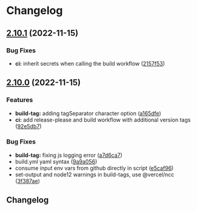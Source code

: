 # Changelog

## [2.10.1](https://github.com/mindjolt/actions/compare/v2.10.0...v2.10.1) (2022-11-15)


### Bug Fixes

* **ci:** inherit secrets when calling the build workflow ([2157f53](https://github.com/mindjolt/actions/commit/2157f533403eb4426f295785488c2e26bf2eec79))

## [2.10.0](https://github.com/mindjolt/actions/compare/v2.9.1...v2.10.0) (2022-11-15)


### Features

* **build-tag:** adding tagSeparator character option ([a165dfe](https://github.com/mindjolt/actions/commit/a165dfe65ba1e4ed35e8e7bebd29ca44bafd7cac))
* **ci:** add release-please and build workflow with additional version tags ([92e5db7](https://github.com/mindjolt/actions/commit/92e5db7b03359074a2b98ee47256f8192cea88b5))


### Bug Fixes

* **build-tag:** fixing js logging error ([a7d6ca7](https://github.com/mindjolt/actions/commit/a7d6ca78a28de9021326f386ce148d28078292f5))
* build.yml yaml syntax ([9a9a056](https://github.com/mindjolt/actions/commit/9a9a05623a928aae6674752108e6c244e81ecddf))
* consume input env vars from github directly in script ([e5caf96](https://github.com/mindjolt/actions/commit/e5caf96808a819582570b452abb315903a1c6c89))
* set-output and node12 warnings in build-tags, use @vercel/ncc ([3f387ae](https://github.com/mindjolt/actions/commit/3f387aed365a551d35a8235219b77890778139e7))

## Changelog
